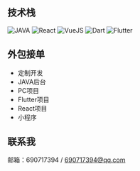 ## 技术栈
![JAVA](https://img.shields.io/badge/-java-red?logo=java)
![React](https://img.shields.io/badge/-React-blue?logo=react)
![VueJS](https://img.shields.io/badge/-Vue-green?logo=vuejs)
![Dart](https://img.shields.io/badge/-Dart-blue?logo=dart)
![Flutter](https://img.shields.io/badge/-Flutter-%23F05032?logo=flutter&logoColor=%23ffffff)

## 外包接单
* 定制开发
* JAVA后台
* PC项目
* Flutter项目
* React项目
* 小程序

## 联系我
邮箱：690717394 / 690717394@qq.com
